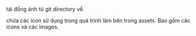 tải đống ảnh từ git directory về.

chứa các icon sử dụng trong quá trình làm bên trong assets. Bao gồm các icons và các images.